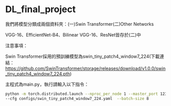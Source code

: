# DL_final_project
我們將模型分類成兩個資料夾：(一)Swin Transformer(二)Other Networks

VGG-16、EfficientNet-B4、Bilinear VGG-16、ResNet皆存於(二)中

注意事項：

Swin Transformer採用的預訓練模型為swin_tiny_patch4_window7_224(下載連結：https://github.com/SwinTransformer/storage/releases/download/v1.0.0/swin_tiny_patch4_window7_224.pth)

主程式為main.py，執行請輸入以下指令：

```Bash
python -m torch.distributed.launch --nproc_per_node 1 --master_port 12345  main.py \
--cfg configs/swin_tiny_patch4_window7_224.yaml  --batch-size 8
```
